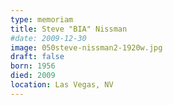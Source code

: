 ```yaml
---
type: memoriam
title: Steve "BIA" Nissman
#date: 2009-12-30
image: 050steve-nissman2-1920w.jpg
draft: false
born: 1956
died: 2009
location: Las Vegas, NV
---
```

